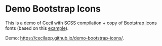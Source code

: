 # Demo Bootstrap Icons

This is a demo of [Cecil](https://cecil/app) with SCSS compilation + copy of [Bootstrap Icons](https://icons.getbootstrap.com) fonts (based on this [example](https://github.com/twbs/examples/tree/main/icons-font)).

Demo: <https://cecilapp.github.io/demo-bootstrap-icons/>.
